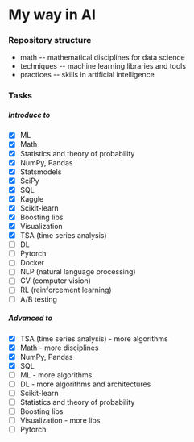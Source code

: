 # My way in AI

### Repository structure
- math -- mathematical disciplines for data science
- techniques -- machine learning libraries and tools
- practices -- skills in artificial intelligence

### Tasks
##### Introduce to
- [x] ML
- [x] Math
- [x] Statistics and theory of probability
- [x] NumPy, Pandas
- [x] Statsmodels
- [x] SciPy
- [x] SQL
- [x] Kaggle
- [x] Scikit-learn
- [x] Boosting libs
- [x] Visualization
- [x] TSA (time series analysis)
- [ ] DL
- [ ] Pytorch
- [ ] Docker
- [ ] NLP (natural language processing)
- [ ] CV (computer vision)
- [ ] RL (reinforcement learning)
- [ ] A/B testing

##### Advanced to
- [x] TSA (time series analysis) - more algorithms
- [x] Math - more disciplines
- [x] NumPy, Pandas
- [x] SQL
- [ ] ML - more algorithms
- [ ] DL - more algorithms and architectures
- [ ] Scikit-learn
- [ ] Statistics and theory of probability
- [ ] Boosting libs
- [ ] Visualization - more libs
- [ ] Pytorch
